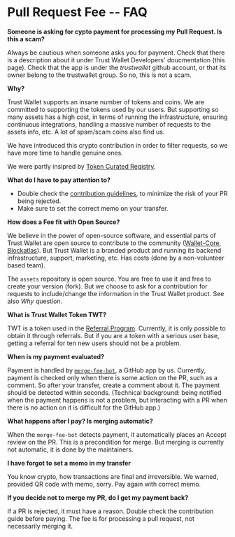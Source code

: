 # Pull Request Fee -- FAQ

**Someone is asking for cypto payment for processing my Pull Request.  Is this a scam?**

Always be cautious when someone asks you for payment.
Check that there is a description about it under Trust Wallet Developers' doucmentation (this page).
Check that the app is under the *trustwallet* github account, or that its owner belong to the trustwallet group.
So no, this is not a scam.

**Why?**

Trust Wallet supports an insane number of tokens and coins.
We are committed to supporting the tokens used by our users.
But supporting so many assets has a high cost, in terms of running the infrastructure, ensuring continuous integrations,
handling a massive number of requests to the assets info, etc. A lot of spam/scam coins also find us.

We have introduced this crypto contribution in order to filter requests, so we have more time to handle genuine ones.

We were partly insipred by [Token Curated Registry](https://medium.com/@tokencuratedregistry/a-simple-overview-of-token-curated-registries-84e2b7b19a06).

**What do I have to pay attention to?**

* Double check the [contribution guidelines](/add_new_asset), to minimize the risk of your PR being rejected.
* Make sure to set the correct memo on your transfer.

**How does a Fee fit with Open Source?**

We believe in the power of open-source software, and essential parts of Trust Wallet are open source to contribute to the community
([Wallet-Core](https://developer.trustwallet.com/wallet-core), [Blockatlas](https://developer.trustwallet.com/blockatlas)).
But Trust Wallet is a branded product and running its backend infrastructure, support, marketing, etc. 
Has costs (done by a non-volunteer based team).

The `assets` repository is open source. You are free to use it and free to create your version (fork).  But we choose to ask for a contribution for requests to include/change the information in the Trust Wallet product.  See also *Why* question.

**What is Trust Wallet Token TWT?**

TWT is a token used in the
[Referral Program](https://community.trustwallet.com/t/invite-a-friend-earn-trust-wallet-token-twt/4125).
Currently, it is only possible to obtain it through referrals.  But if you are a token with a serious user base, getting a referral for ten new users should not be a problem.

**When is my payment evaluated?**

Payment is handled by [`merge-fee-bot`](https://github.com/settings/apps/merge-fee-bot), a GitHub app by us.
Currently, payment is checked only when there is some action on the PR, such as a comment.
So after your transfer, create a comment about it.  The payment should be detected within seconds.
(Technical background: being notified when the payment happens is not a problem, but interacting with a PR
when there is no action on it is difficult for the GitHub app.)

**What happens after I pay?  Is merging automatic?**

When the `merge-fee-bot` detects payment, it automatically places an Accept review on the PR.
This is a precondition for merge.
But merging is currently not automatic, it is done by the maintainers.

**I have forgot to set a memo in my transfer**

You know crypto, how transactions are final and irreversible.  We warned, provided QR code with memo, sorry.
Pay again with correct memo.

**If you decide not to merge my PR, do I get my payment back?**

If a PR is rejected, it must have a reason.  Double check the contribution guide before paying.
The fee is for processing a pull request, not necessarily merging it.
